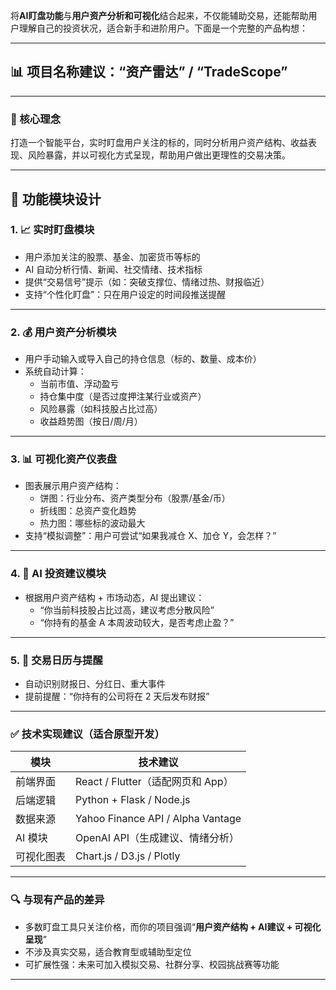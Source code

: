 将**AI盯盘功能**与**用户资产分析和可视化**结合起来，不仅能辅助交易，还能帮助用户理解自己的投资状况，适合新手和进阶用户。下面是一个完整的产品构想：

---

## 📊 项目名称建议：**“资产雷达” / “TradeScope”**

---

### 🎯 核心理念  
打造一个智能平台，实时盯盘用户关注的标的，同时分析用户资产结构、收益表现、风险暴露，并以可视化方式呈现，帮助用户做出更理性的交易决策。

---

## 🧩 功能模块设计

### 1. 📈 实时盯盘模块  
- 用户添加关注的股票、基金、加密货币等标的  
- AI 自动分析行情、新闻、社交情绪、技术指标  
- 提供“交易信号”提示（如：突破支撑位、情绪过热、财报临近）  
- 支持“个性化盯盘”：只在用户设定的时间段推送提醒

---

### 2. 💰 用户资产分析模块  
- 用户手动输入或导入自己的持仓信息（标的、数量、成本价）  
- 系统自动计算：
  - 当前市值、浮动盈亏
  - 持仓集中度（是否过度押注某行业或资产）
  - 风险暴露（如科技股占比过高）
  - 收益趋势图（按日/周/月）

---

### 3. 📊 可视化资产仪表盘  
- 图表展示用户资产结构：
  - 饼图：行业分布、资产类型分布（股票/基金/币）
  - 折线图：总资产变化趋势
  - 热力图：哪些标的波动最大
- 支持“模拟调整”：用户可尝试“如果我减仓 X、加仓 Y，会怎样？”

---

### 4. 🧠 AI 投资建议模块  
- 根据用户资产结构 + 市场动态，AI 提出建议：
  - “你当前科技股占比过高，建议考虑分散风险”
  - “你持有的基金 A 本周波动较大，是否考虑止盈？”

---

### 5. 📅 交易日历与提醒  
- 自动识别财报日、分红日、重大事件  
- 提前提醒：“你持有的公司将在 2 天后发布财报”

---

### ✅ 技术实现建议（适合原型开发）

| 模块            | 技术建议                             |
|-----------------|--------------------------------------|
| 前端界面        | React / Flutter（适配网页和 App）     |
| 后端逻辑        | Python + Flask / Node.js             |
| 数据来源        | Yahoo Finance API / Alpha Vantage    |
| AI 模块         | OpenAI API（生成建议、情绪分析）     |
| 可视化图表      | Chart.js / D3.js / Plotly            |

---

### 🔍 与现有产品的差异  
- 多数盯盘工具只关注价格，而你的项目强调“**用户资产结构 + AI建议 + 可视化呈现**”  
- 不涉及真实交易，适合教育型或辅助型定位  
- 可扩展性强：未来可加入模拟交易、社群分享、校园挑战赛等功能

---


